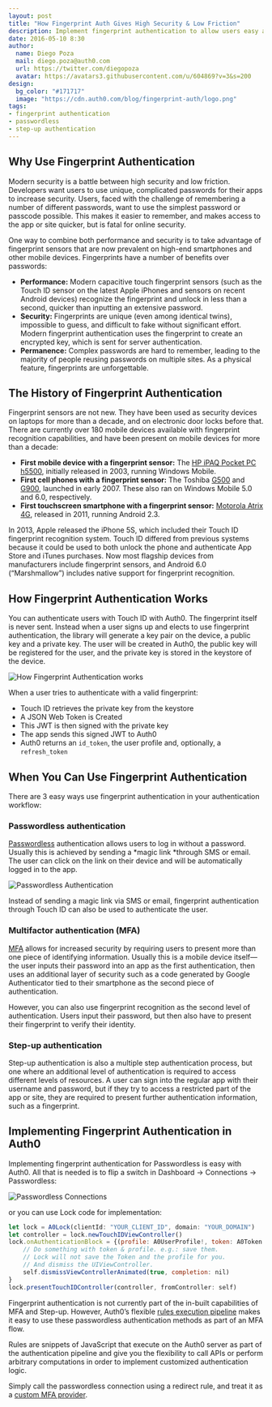 ```yaml
---
layout: post
title: "How Fingerprint Auth Gives High Security & Low Friction"
description: Implement fingerprint authentication to allow users easy access to apps while still keeping them secure
date: 2016-05-10 8:30
author:
  name: Diego Poza
  mail: diego.poza@auth0.com
  url: https://twitter.com/diegopoza
  avatar: https://avatars3.githubusercontent.com/u/604869?v=3&s=200
design: 
  bg_color: "#171717"
  image: "https://cdn.auth0.com/blog/fingerprint-auth/logo.png"
tags: 
- fingerprint authentication
- passwordless
- step-up authentication
---
```


## Why Use Fingerprint Authentication

Modern security is a battle between high security and low friction. Developers want users to use unique, complicated passwords for their apps to increase security. Users, faced with the challenge of remembering a number of different passwords, want to use the simplest password or passcode possible. This makes it easier to remember, and makes access to the app or site quicker, but is fatal for online security.

One way to combine both performance and security is to take advantage of fingerprint sensors that are now prevalent on high-end smartphones and other mobile devices. Fingerprints have a number of benefits over passwords:

* **Performance:** Modern capacitive touch fingerprint sensors (such as the Touch ID sensor on the latest Apple iPhones and sensors on recent Android devices) recognize the fingerprint and unlock in less than a second, quicker than inputting an extensive password.
* **Security:** Fingerprints are unique (even among identical twins), impossible to guess, and difficult to fake without significant effort. Modern fingerprint authentication uses the fingerprint to create an encrypted key, which is sent for server authentication.
* **Permanence:** Complex passwords are hard to remember, leading to the majority of people reusing passwords on multiple sites. As a physical feature, fingerprints are unforgettable.

## The History of Fingerprint Authentication

Fingerprint sensors are not new. They have been used as security devices on laptops for more than a decade, and on electronic door locks before that. There are currently over 180 mobile devices available with fingerprint recognition capabilities, and have been present on mobile devices for more than a decade:

* **First mobile device with a fingerprint sensor:** The [HP iPAQ Pocket PC h5500](http://www.engadget.com/products/hp/ipaq/h5500/series/specs/), initially released in 2003, running Windows Mobile.
* **First cell phones with a fingerprint sensor:** The Toshiba [G500](http://www.gsmarena.com/toshiba_g500-1904.php) and [G900](http://www.gsmarena.com/toshiba_g900-1905.php), launched in early 2007. These also ran on Windows Mobile 5.0 and 6.0, respectively.
* **First touchscreen smartphone with a fingerprint sensor:** [Motorola Atrix 4G](http://www.gsmarena.com/motorola_atrix_4g-3708.php), released in 2011, running Android 2.3.

In 2013, Apple released the iPhone 5S, which included their Touch ID fingerprint recognition system. Touch ID differed from previous systems because it could be used to both unlock the phone and authenticate App Store and iTunes purchases. Now most flagship devices from manufacturers include fingerprint sensors, and Android 6.0 (“Marshmallow”) includes native support for fingerprint recognition.

## How Fingerprint Authentication Works

You can authenticate users with Touch ID with Auth0. The fingerprint itself is never sent. Instead when a user signs up and elects to use fingerprint authentication, the library will generate a key pair on the device, a public key and a private key. The user will be created in Auth0, the public key will be registered for the user, and the private key is stored in the keystore of the device.

![How Fingerprint Authentication works](https://cdn.auth0.com/blog/fingerprint-auth/passwordless-touchid-flow.png)

When a user tries to authenticate with a valid fingerprint:

* Touch ID retrieves the private key from the keystore
* A JSON Web Token is Created
* This JWT is then signed with the private key
* The app sends this signed JWT to Auth0
* Auth0 returns an `id_token`, the user profile and, optionally, a `refresh_token`

## When You Can Use Fingerprint Authentication

There are 3 easy ways use fingerprint authentication in your authentication workflow:

### Passwordless authentication

[Passwordless](https://auth0.com/passwordless) authentication allows users to log in without a password. Usually this is achieved by sending a *magic link *through SMS or email. The user can click on the link on their device and will be automatically logged in to the app.

![Passwordless Authentication](https://cdn.auth0.com/blog/fingerprint-auth/passwordless-authentication.png)

Instead of sending a magic link via SMS or email, fingerprint authentication through Touch ID can also be used to authenticate the user.

### Multifactor authentication (MFA)

[MFA](https://auth0.com/docs/multifactor-authentication) allows for increased security by requiring users to present more than one piece of identifying information. Usually this is a mobile device itself—the user inputs their password into an app as the first authentication, then uses an additional layer of security such as a code generated by Google Authenticator tied to their smartphone as the second piece of authentication.

However, you can also use fingerprint recognition as the second level of authentication. Users input their password, but then also have to present their fingerprint to verify their identity.

### Step-up authentication

Step-up authentication is also a multiple step authentication process, but one where an additional level of authentication is required to access different levels of resources. A user can sign into the regular app with their username and password, but if they try to access a restricted part of the app or site, they are required to present further authentication information, such as a fingerprint.

## Implementing Fingerprint Authentication in Auth0

Implementing fingerprint authentication for Passwordless is easy with Auth0. All that is needed is to flip a switch in Dashboard → Connections → Passwordless:

![Passwordless Connections](https://cdn.auth0.com/blog/fingerprint-auth/passwordless-connections.png)

or you can use Lock code for implementation:

```js
let lock = A0Lock(clientId: "YOUR_CLIENT_ID", domain: "YOUR_DOMAIN")
let controller = lock.newTouchIDViewController()
lock.onAuthenticationBlock = {(profile: A0UserProfile!, token: A0Token!) -> () in
    // Do something with token & profile. e.g.: save them.
    // Lock will not save the Token and the profile for you.
    // And dismiss the UIViewController.
    self.dismissViewControllerAnimated(true, completion: nil)
}
lock.presentTouchIDController(controller, fromController: self)

```

Fingerprint authentication is not currently part of the in-built capabilities of MFA and Step-up. However, Auth0’s flexible [rules execution pipeline](https://auth0.com/docs/rules) makes it easy to use these passwordless authentication methods as part of an MFA flow. 

Rules are snippets of JavaScript that execute on the Auth0 server as part of the authentication pipeline and give you the flexibility to call APIs or perform arbitrary computations in order to implement customized authentication logic. 

Simply call the passwordless connection using a redirect rule, and treat it as a [custom MFA provider](https://auth0.com/docs/mfa). 
